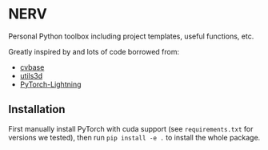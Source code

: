 # NERV

Personal Python toolbox including project templates, useful functions, etc.

Greatly inspired by and lots of code borrowed from:

- [cvbase](https://github.com/hellock/cvbase)
- [utils3d](https://github.com/Steve-Tod/utils3d)
- [PyTorch-Lightning](https://github.com/PyTorchLightning/pytorch-lightning)

## Installation

First manually install PyTorch with cuda support (see `requirements.txt` for versions we tested), then run `pip install -e .` to install the whole package.
